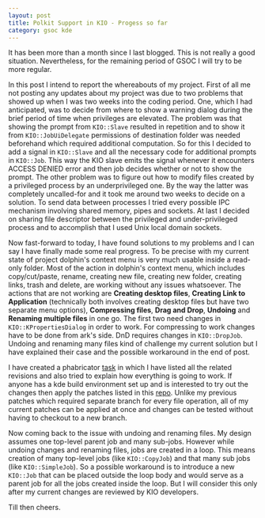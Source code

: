 ```yaml
---
layout: post
title: Polkit Support in KIO - Progess so far 
category: gsoc kde
---
```


It has been more than a month since I last blogged. This is not really a good situation. Nevertheless, for the remaining period of GSOC I will try to be more regular.

In this post I intend to report the whereabouts of my project. First of all me not posting any updates about my project was due to two problems that showed up when I was two weeks into the coding period. One, which I had anticipated, was to decide from where to show a warning dialog during the brief period of time when privileges are elevated. The problem was that showing the prompt from `KIO::Slave` resulted in repetition and to show it from `KIO::JobUiDelegate` permissions of destination folder was needed beforehand which required additional computation. So for this I decided to add a signal in `KIO::Slave` and all the necessary code for additional prompts in `KIO::Job`. This way the KIO slave emits the signal whenever it encounters ACCESS DENIED error and then job decides whether or not to show the prompt. The other problem was to figure out how  to modify files created by a privileged process by an underprivileged one. By the way the latter was completely uncalled-for and it took me around two weeks to decide on a solution. To send data between processes I tried every possible IPC mechanism involving shared memory, pipes and sockets. At last I decided on sharing file descriptor between the privileged and under-privileged process and to accomplish that I used Unix local domain sockets.

Now fast-forward to today, I have found solutions to my problems and I can say I have finally made some real progress. To be precise with my current state of project dolphin's context menu is very much usable inside a read-only folder. Most of the action in dolphin's context menu, which includes copy/cut/paste, rename, creating new file, creating new folder, creating links, trash and delete, are working without any issues whatsoever. The actions that are not working are **Creating desktop files**, **Creating Link to Application** (technically both involves creating desktop files but have two separate menu options), **Compressing files**, **Drag and Drop**, **Undoing** and **Renaming multiple files** in one go. The first two need changes in `KIO::KPropertiesDialog` in order to work. For compressing to work changes have to be done from ark's side. DnD requires changes in `KIO::DropJob`. Undoing and renaming many files kind of challenge my current solution but I have explained their case and the possible workaround in the end of post. 

I have created a phabricator [task](https://phabricator.kde.org/T6561)  in which I have listed all the related revisions and also tried to explain how everything is going to work. If anyone has a kde build environment set up and is interested to try out the changes then apply the patches listed in this [repo](https://github.com/chinmoyrp/new-patches). Unlike my previous patches which required separate branch for every file operation, all of my current patches can be applied at once and changes can be tested without having to checkout to a new branch.

Now coming back to the issue with undoing and renaming files. My design assumes one top-level parent job and many sub-jobs. However while undoing changes and renaming files, jobs are created in a loop. This means creation of many top-level jobs (like `KIO::CopyJob`) and that many sub jobs (like `KIO::SimpleJob`). So a possible workaround is to introduce  a new `KIO::Job` that can be placed outside the loop body and would serve as a parent job for all the jobs created inside the loop. But I will consider this only after my current changes are reviewed by KIO developers.

Till then cheers.
